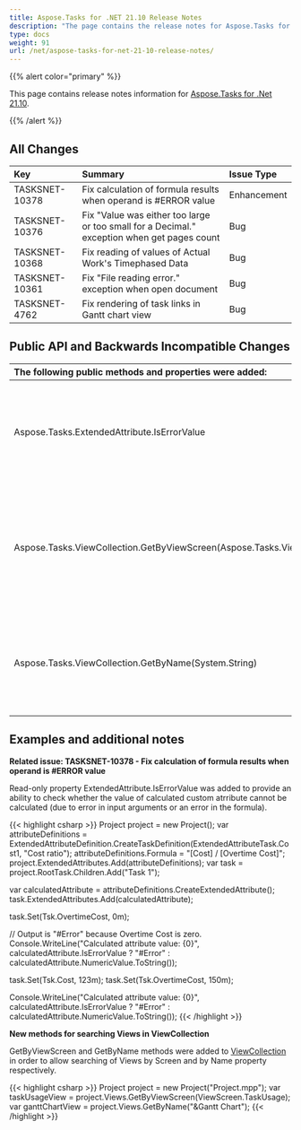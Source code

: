```yaml
---
title: Aspose.Tasks for .NET 21.10 Release Notes
description: "The page contains the release notes for Aspose.Tasks for .NET 21.10."
type: docs
weight: 91
url: /net/aspose-tasks-for-net-21-10-release-notes/
---
```


{{% alert color="primary" %}} 

This page contains release notes information for [Aspose.Tasks for .Net 21.10](https://downloads.aspose.com/tasks/net/new-releases/aspose.tasks-for-.net-21.10/).

{{% /alert %}}
## **All Changes**
|**Key**|**Summary**|**Issue Type**|
| :- | :- | :- |
| TASKSNET-10378 | Fix calculation of formula results when operand is #ERROR value | Enhancement |
| TASKSNET-10376 | Fix "Value was either too large or too small for a Decimal." exception when get pages count | Bug |
| TASKSNET-10368 | Fix reading of values of Actual Work's Timephased Data | Bug |
| TASKSNET-10361 | Fix "File reading error." exception when open document | Bug |
| TASKSNET-4762 | Fix rendering of task links in Gantt chart view | Bug |

## **Public API and Backwards Incompatible Changes**
|**The following public methods and properties were added:**|**Description**|
| :- | :- |
| Aspose.Tasks.ExtendedAttribute.IsErrorValue | Gets whether calculation of extended attribute's value resulted in an error. |
| Aspose.Tasks.ViewCollection.GetByViewScreen(Aspose.Tasks.ViewScreen) | Searches for a View with the specified Screen property, and returns the first occurrence within the collection. |
| Aspose.Tasks.ViewCollection.GetByName(System.String) | Searches for a View with the name, and returns the first occurrence within the collection. |

## **Examples and additional notes**

**Related issue: TASKSNET-10378 - Fix calculation of formula results when operand is #ERROR value**

Read-only property ExtendedAttribute.IsErrorValue was added to provide an ability to check whether the value of calculated custom atrribute cannot be calculated (due to error in input arguments or an error in the formula).

{{< highlight csharp >}}
Project project = new Project();
var attributeDefinitions = ExtendedAttributeDefinition.CreateTaskDefinition(ExtendedAttributeTask.Cost1, "Cost ratio");
attributeDefinitions.Formula = "[Cost] / [Overtime Cost]";
project.ExtendedAttributes.Add(attributeDefinitions);
var task = project.RootTask.Children.Add("Task 1");

var calculatedAttribute = attributeDefinitions.CreateExtendedAttribute();
task.ExtendedAttributes.Add(calculatedAttribute);

task.Set(Tsk.OvertimeCost, 0m);

// Output is "#Error" because Overtime Cost is zero.
Console.WriteLine("Calculated attribute value: {0}", calculatedAttribute.IsErrorValue ? "#Error" : calculatedAttribute.NumericValue.ToString());

task.Set(Tsk.Cost, 123m);
task.Set(Tsk.OvertimeCost, 150m);

Console.WriteLine("Calculated attribute value: {0}", calculatedAttribute.IsErrorValue ? "#Error" : calculatedAttribute.NumericValue.ToString());
{{< /highlight >}}

**New methods for searching Views in ViewCollection**

GetByViewScreen and GetByName methods were added to [ViewCollection](https://apireference.aspose.com/tasks/net/aspose.tasks/viewcollection) in order to allow searching of Views by Screen and by Name property respectively.

{{< highlight csharp >}}
Project project = new Project("Project.mpp");
var taskUsageView = project.Views.GetByViewScreen(ViewScreen.TaskUsage);
var ganttChartView = project.Views.GetByName("&Gantt Chart");
{{< /highlight >}}